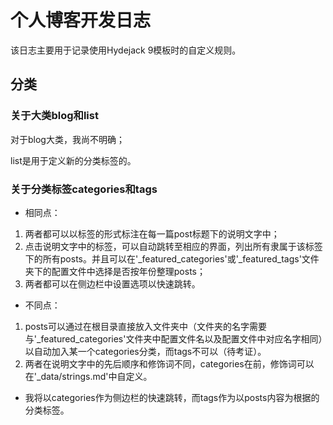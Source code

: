 # 个人博客开发日志

该日志主要用于记录使用Hydejack 9模板时的自定义规则。

## 分类
### 关于大类blog和list
对于blog大类，我尚不明确；

list是用于定义新的分类标签的。

### 关于分类标签categories和tags
* 相同点：

1. 两者都可以以标签的形式标注在每一篇post标题下的说明文字中；
2. 点击说明文字中的标签，可以自动跳转至相应的界面，列出所有隶属于该标签下的所有posts。并且可以在'_featured_categories'或'_featured_tags'文件夹下的配置文件中选择是否按年份整理posts；
3. 两者都可以在侧边栏中设置选项以快速跳转。

* 不同点：

1. posts可以通过在根目录直接放入文件夹中（文件夹的名字需要与'_featured_categories'文件夹中配置文件名以及配置文件中对应名字相同）以自动加入某一个categories分类，而tags不可以（待考证）。
2. 两者在说明文字中的先后顺序和修饰词不同，categories在前，修饰词可以在'_data/strings.md'中自定义。

* 我将以categories作为侧边栏的快速跳转，而tags作为以posts内容为根据的分类标签。
